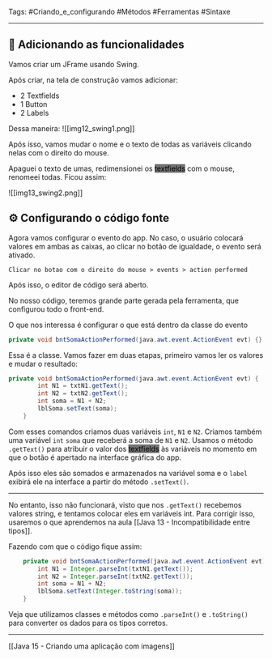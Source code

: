 Tags: #Criando_e_configurando #Métodos #Ferramentas #Sintaxe 

---
## 🔨 Adicionando as funcionalidades

Vamos criar um JFrame usando Swing.

Após criar, na tela de construção vamos adicionar:

- 2 Textfields
- 1 Button
- 2 Labels

Dessa maneira:
![[img12_swing1.png]]

Após isso, vamos mudar o nome e o texto de todas as variáveis clicando nelas com o direito do mouse.

Apaguei o texto de umas, redimensionei os <mark style="background: #727272;">textfields</mark> com o mouse, renomeei todas. Ficou assim:

![[img13_swing2.png]]

## ⚙ Configurando o código fonte

Agora vamos configurar o evento do app. No caso, o usuário colocará valores em ambas as caixas, ao clicar no botão de igualdade, o evento será ativado.

`Clicar no botao com o direito do mouse > events > action performed`

Após isso, o editor de código será aberto.

No nosso código, teremos grande parte gerada pela ferramenta, que configurou todo o front-end.

O que nos interessa é configurar o que está dentro da classe do evento

```java
private void bntSomaActionPerformed(java.awt.event.ActionEvent evt) {}
```

Essa é a classe. Vamos fazer em duas etapas, primeiro vamos ler os valores e mudar o resultado:

```java
private void bntSomaActionPerformed(java.awt.event.ActionEvent evt) {            
        int N1 = txtN1.getText();
        int N2 = txtN2.getText();
        int soma = N1 + N2;
        lblSoma.setText(soma);
    }    
```

Com esses comandos criamos duas variáveis `int`, `N1` e `N2`. Criamos também uma variável `int` `soma` que receberá a soma de `N1` e `N2`. Usamos o método `.getText()` para atribuir o valor dos <mark style="background: #727272;">textfields</mark> às variáveis no momento em que o botão é apertado na interface gráfica do app.

Após isso eles são somados e armazenados na variável soma e o `label` exibirá ele na interface a partir do método `.setText()`.

--- 

No entanto, isso não funcionará, visto que nos `.getText()` recebemos valores string, e tentamos colocar eles em variáveis int. Para corrigir isso, usaremos o que aprendemos na aula [[Java 13 - Incompatibilidade entre tipos]].

Fazendo com que o código fique assim:

```java
    private void bntSomaActionPerformed(java.awt.event.ActionEvent evt) {          
        int N1 = Integer.parseInt(txtN1.getText());
        int N2 = Integer.parseInt(txtN2.getText());
        int soma = N1 + N2;
        lblSoma.setText(Integer.toString(soma));
    }                                       
```

Veja que utilizamos classes e métodos como `.parseInt()` e `.toString()` para converter os dados para os tipos corretos.

---

[[Java 15 - Criando uma aplicação com imagens]]